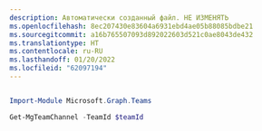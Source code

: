 ```yaml
---
description: Автоматически созданный файл. НЕ ИЗМЕНЯТЬ
ms.openlocfilehash: 8ec207430e83604a6931ebd4ae05b88085bdbe21
ms.sourcegitcommit: a16b765507093d892022603d521c0ae8043de432
ms.translationtype: HT
ms.contentlocale: ru-RU
ms.lasthandoff: 01/20/2022
ms.locfileid: "62097194"
---
```

```powershell

Import-Module Microsoft.Graph.Teams

Get-MgTeamChannel -TeamId $teamId

```